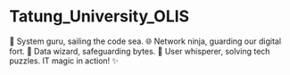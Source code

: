 # Tatung_University_OLIS
🔧 System guru, sailing the code sea. 🌐 Network ninja, guarding our digital fort. 💾 Data wizard, safeguarding bytes. 🤝 User whisperer, solving tech puzzles. IT magic in action! ✨
